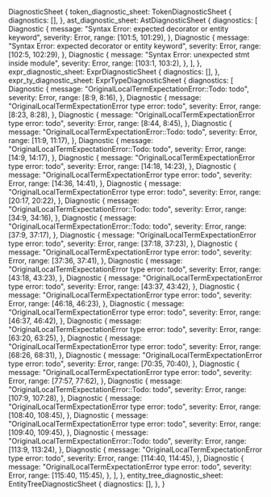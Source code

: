 DiagnosticSheet {
    token_diagnostic_sheet: TokenDiagnosticSheet {
        diagnostics: [],
    },
    ast_diagnostic_sheet: AstDiagnosticSheet {
        diagnostics: [
            Diagnostic {
                message: "Syntax Error: expected decorator or entity keyword",
                severity: Error,
                range: [101:5, 101:29),
            },
            Diagnostic {
                message: "Syntax Error: expected decorator or entity keyword",
                severity: Error,
                range: [102:5, 102:29),
            },
            Diagnostic {
                message: "Syntax Error: unexpected stmt inside module",
                severity: Error,
                range: [103:1, 103:2),
            },
        ],
    },
    expr_diagnostic_sheet: ExprDiagnosticSheet {
        diagnostics: [],
    },
    expr_ty_diagnostic_sheet: ExprTypeDiagnosticSheet {
        diagnostics: [
            Diagnostic {
                message: "OriginalLocalTermExpectationError::Todo: todo",
                severity: Error,
                range: [8:9, 8:16),
            },
            Diagnostic {
                message: "OriginalLocalTermExpectationError type error: todo",
                severity: Error,
                range: [8:23, 8:28),
            },
            Diagnostic {
                message: "OriginalLocalTermExpectationError type error: todo",
                severity: Error,
                range: [8:44, 8:45),
            },
            Diagnostic {
                message: "OriginalLocalTermExpectationError::Todo: todo",
                severity: Error,
                range: [11:9, 11:17),
            },
            Diagnostic {
                message: "OriginalLocalTermExpectationError::Todo: todo",
                severity: Error,
                range: [14:9, 14:17),
            },
            Diagnostic {
                message: "OriginalLocalTermExpectationError type error: todo",
                severity: Error,
                range: [14:18, 14:23),
            },
            Diagnostic {
                message: "OriginalLocalTermExpectationError type error: todo",
                severity: Error,
                range: [14:36, 14:41),
            },
            Diagnostic {
                message: "OriginalLocalTermExpectationError type error: todo",
                severity: Error,
                range: [20:17, 20:22),
            },
            Diagnostic {
                message: "OriginalLocalTermExpectationError::Todo: todo",
                severity: Error,
                range: [34:9, 34:16),
            },
            Diagnostic {
                message: "OriginalLocalTermExpectationError::Todo: todo",
                severity: Error,
                range: [37:9, 37:17),
            },
            Diagnostic {
                message: "OriginalLocalTermExpectationError type error: todo",
                severity: Error,
                range: [37:18, 37:23),
            },
            Diagnostic {
                message: "OriginalLocalTermExpectationError type error: todo",
                severity: Error,
                range: [37:36, 37:41),
            },
            Diagnostic {
                message: "OriginalLocalTermExpectationError type error: todo",
                severity: Error,
                range: [43:18, 43:23),
            },
            Diagnostic {
                message: "OriginalLocalTermExpectationError type error: todo",
                severity: Error,
                range: [43:37, 43:42),
            },
            Diagnostic {
                message: "OriginalLocalTermExpectationError type error: todo",
                severity: Error,
                range: [46:18, 46:23),
            },
            Diagnostic {
                message: "OriginalLocalTermExpectationError type error: todo",
                severity: Error,
                range: [46:37, 46:42),
            },
            Diagnostic {
                message: "OriginalLocalTermExpectationError type error: todo",
                severity: Error,
                range: [63:20, 63:25),
            },
            Diagnostic {
                message: "OriginalLocalTermExpectationError type error: todo",
                severity: Error,
                range: [68:26, 68:31),
            },
            Diagnostic {
                message: "OriginalLocalTermExpectationError type error: todo",
                severity: Error,
                range: [70:35, 70:40),
            },
            Diagnostic {
                message: "OriginalLocalTermExpectationError type error: todo",
                severity: Error,
                range: [77:57, 77:62),
            },
            Diagnostic {
                message: "OriginalLocalTermExpectationError::Todo: todo",
                severity: Error,
                range: [107:9, 107:28),
            },
            Diagnostic {
                message: "OriginalLocalTermExpectationError type error: todo",
                severity: Error,
                range: [108:40, 108:45),
            },
            Diagnostic {
                message: "OriginalLocalTermExpectationError type error: todo",
                severity: Error,
                range: [109:40, 109:45),
            },
            Diagnostic {
                message: "OriginalLocalTermExpectationError::Todo: todo",
                severity: Error,
                range: [113:9, 113:24),
            },
            Diagnostic {
                message: "OriginalLocalTermExpectationError type error: todo",
                severity: Error,
                range: [114:40, 114:45),
            },
            Diagnostic {
                message: "OriginalLocalTermExpectationError type error: todo",
                severity: Error,
                range: [115:40, 115:45),
            },
        ],
    },
    entity_tree_diagnostic_sheet: EntityTreeDiagnosticSheet {
        diagnostics: [],
    },
}
